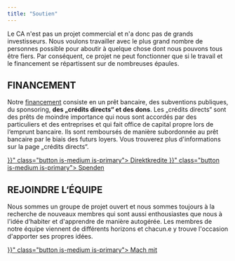 ```yaml
---
title: "Soutien"
---
```


Le CA n'est pas un projet commercial et n'a donc pas de grands investisseurs. Nous voulons travailler avec le plus grand nombre de personnes possible pour aboutir à quelque chose dont nous pouvons tous être fiers. Par conséquent, ce projet ne peut fonctionner que si le travail et le financement se répartissent sur de nombreuses épaules.

## FINANCEMENT

Notre [financement](/finanzierung) consiste en un prêt bancaire, des subventions publiques, du sponsoring, **des „crédits directs“ et des dons**. Les „crédits directs“ sont des prêts de moindre importance qui nous sont accordés par des particuliers et des entreprises et qui fait office de capital propre lors de l‘emprunt bancaire. Ils sont remboursés de manière subordonnée au prêt bancaire par le biais des futurs loyers. Vous trouverez plus d'informations sur la page „crédits directs“.

<div class="buttons is-centered">
    <a href="{{< relref "/pages/unterstuetzen/direktkredite" >}}" class="button is-medium is-primary">
        <span class="icon">
            <i class="fas fa-hand-holding-heart"></i>
        </span>
        <span>Direktkredite</span>
    </a>
    <a href="{{< relref "/pages/unterstuetzen/spenden" >}}" class="button is-medium is-primary">
        <span class="icon">
            <i class="fas fa-hand-holding-heart"></i>
        </span>
        <span>Spenden</span>
    </a>
</div>

## REJOINDRE L‘ÉQUIPE

Nous sommes un groupe de projet ouvert et nous sommes toujours à la recherche de nouveaux membres qui sont aussi enthousiastes que nous à l'idée d‘habiter et d'apprendre de manière autogérée. Les membres de notre équipe viennent de différents horizons et chacun.e y trouve l'occasion d'apporter ses propres idées.

<div class="buttons is-centered">
    <a href="{{< relref "/pages/unterstuetzen/mach-mit" >}}" class="button is-medium is-primary">
        <span class="icon">
            <i class="fas fa-wrench"></i>
        </span>
        <span>Mach mit</span>
    </a>
</div>
